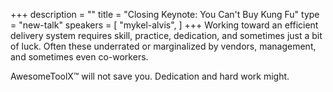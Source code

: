 +++
description = ""
title = "Closing Keynote: You Can't Buy Kung Fu"
type = "new-talk"
speakers = [
        "mykel-alvis",
]
+++
Working toward an efficient delivery system requires skill, practice,
dedication, and sometimes just a bit of luck. Often these underrated or
marginalized by vendors, management, and sometimes even co-workers.

AwesomeToolX™ will not save you. Dedication and hard work might.